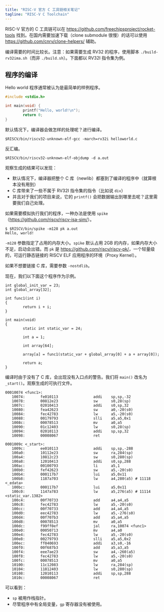 ```yaml
---
title: "RISC-V 官方 C 工具链相关笔记"
tagline: "RISC-V C Toolchain"
---
```


RISC-V 官方的 C 工具链可以在 <https://github.com/freechipsproject/rocket-tools> 找到。在国内需要加速下载（clone submodule 很慢）的话可以使用 https://github.com/cnrv/clone-helpers/ 辅助。

编译需要的时间比较长。注意：如果需要生成 RV32 的程序，使用脚本 `./build-rv32ima.sh`（而非 `./build.sh`）。下面都以 RV32I 指令集为例。

## 程序的编译

Hello world 程序通常被认为是最简单的样例程序。

```c
#include <stdio.h>

int main(void) {
        printf("Hello, world!\n");
        return 0;
}
```

默认情况下，编译器会做怎样的处理呢？进行编译。

```
$RISCV/bin/riscv32-unknown-elf-gcc -march=rv32i helloworld.c
```

反汇编。

```
$RISCV/bin/riscv32-unknown-elf-objdump -d a.out
```

观察生成的结果可以发现：

- 默认情况下，编译器把整个 C 库（newlib）都塞到了编译的程序中（就算根本没有用到）
- C 库带来了一些不属于 RV32I 指令集的指令（比如说 `div`）
- 并且对于我们的项目来说，它的 `printf()` 会把数据输出到哪里去呢？这里需要我们自己处理。

如果需要模拟执行我们的程序，一种办法是使用 `spike`（<https://github.com/riscv/riscv-isa-sim/>）。

```
$ $RISCV/bin/spike -m128 pk a.out
Hello, world!
```

`-m128` 参数指定了占用的内存大小。`spike` 默认占用 2GB 的内存，如果内存大小不足，启动会出错。而 `pk` 是 <https://github.com/riscv/riscv-pk/>，一个轻量级的，可运行静态链接的 RISCV ELF 应用程序的环境（Proxy Kernel）。

如果不想要链接 C 库，需要参数 `-nostdlib`。

现在，我们以下面这个程序作为示例。

```
int global_init_var = 23;
int global_array[32];

int func1(int i)
{
        return i + i;
}

int main(void)
{
        static int static_var = 24;

        int a = 1;

        int array[64];

        array[a] = func1(static_var + global_array[0] + a + array[0]);

        return a;
}
```

编译时由于没有了 C 库，会出现没有入口点的警告。我们将 `main()` 改名为 `_start()`。观察生成的可执行文件。

```
00010074 <func1>:
   10074:       fe010113                addi    sp,sp,-32
   10078:       00812e23                sw      s0,28(sp)
   1007c:       02010413                addi    s0,sp,32
   10080:       fea42623                sw      a0,-20(s0)
   10084:       fec42783                lw      a5,-20(s0)
   10088:       00179793                slli    a5,a5,0x1
   1008c:       00078513                mv      a0,a5
   10090:       01c12403                lw      s0,28(sp)
   10094:       02010113                addi    sp,sp,32
   10098:       00008067                ret

0001009c <_start>:
   1009c:       ee010113                addi    sp,sp,-288
   100a0:       10112e23                sw      ra,284(sp)
   100a4:       10812c23                sw      s0,280(sp)
   100a8:       12010413                addi    s0,sp,288
   100ac:       00100793                li      a5,1
   100b0:       fef42623                sw      a5,-20(s0)
   100b4:       000117b7                lui     a5,0x11
   100b8:       1187a703                lw      a4,280(a5) # 11118 <_edata>
   100bc:       000117b7                lui     a5,0x11
   100c0:       1147a783                lw      a5,276(a5) # 11114 <static_var.1382>
   100c4:       00f70733                add     a4,a4,a5
   100c8:       fec42783                lw      a5,-20(s0)
   100cc:       00f70733                add     a4,a4,a5
   100d0:       eec42783                lw      a5,-276(s0)
   100d4:       00f707b3                add     a5,a4,a5
   100d8:       00078513                mv      a0,a5
   100dc:       f99ff0ef                jal     ra,10074 <func1>
   100e0:       00050713                mv      a4,a0
   100e4:       fec42783                lw      a5,-20(s0)
   100e8:       00279793                slli    a5,a5,0x2
   100ec:       ff040693                addi    a3,s0,-16
   100f0:       00f687b3                add     a5,a3,a5
   100f4:       eee7ae23                sw      a4,-260(a5)
   100f8:       fec42783                lw      a5,-20(s0)
   100fc:       00078513                mv      a0,a5
   10100:       11c12083                lw      ra,284(sp)
   10104:       11812403                lw      s0,280(sp)
   10108:       12010113                addi    sp,sp,288
   1010c:       00008067                ret
```

可以看到：

- `sp` 被用作栈指针。
- 尽管程序中有全局变量，`gp` 寄存器没有被使用。

